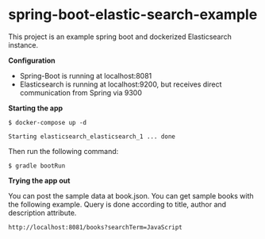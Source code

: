 # spring-boot-elastic-search-example

This project is an example spring boot and dockerized Elasticsearch instance.

**Configuration**
* Spring-Boot is running at localhost:8081
* Elasticsearch is running at localhost:9200, but receives direct communication from Spring via 9300

**Starting the app**

`$ docker-compose up -d`

`Starting elasticsearch_elasticsearch_1 ... done`

Then run the following command:

`$ gradle bootRun`

**Trying the app out**

You can post the sample data at book.json.
You can get sample books with the following example. Query is done according to title, author and description attribute.

`http://localhost:8081/books?searchTerm=JavaScript`



